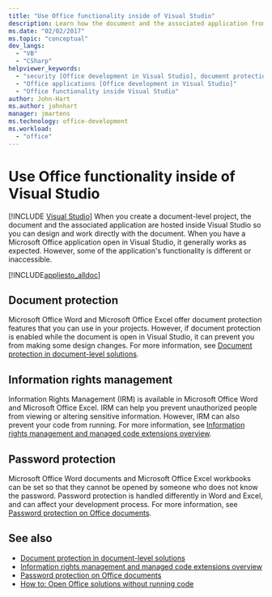 ```yaml
---
title: "Use Office functionality inside of Visual Studio"
description: Learn how the document and the associated application from a document-level project are hosted inside Visual Studio so you can work directly with the document.
ms.date: "02/02/2017"
ms.topic: "conceptual"
dev_langs:
  - "VB"
  - "CSharp"
helpviewer_keywords:
  - "security [Office development in Visual Studio], document protection"
  - "Office applications [Office development in Visual Studio]"
  - "Office functionality inside Visual Studio"
author: John-Hart
ms.author: johnhart
manager: jmartens
ms.technology: office-development
ms.workload:
  - "office"
---
```

# Use Office functionality inside of Visual Studio

 [!INCLUDE [Visual Studio](~/includes/applies-to-version/vs-windows-only.md)]
  When you create a document-level project, the document and the associated application are hosted inside Visual Studio so you can design and work directly with the document. When you have a Microsoft Office application open in Visual Studio, it generally works as expected. However, some of the application's functionality is different or inaccessible.

 [!INCLUDE[appliesto_alldoc](../vsto/includes/appliesto-alldoc-md.md)]

## Document protection
 Microsoft Office Word and Microsoft Office Excel offer document protection features that you can use in your projects. However, if document protection is enabled while the document is open in Visual Studio, it can prevent you from making some design changes. For more information, see [Document protection in document-level solutions](/previous-versions/visualstudio/visual-studio-2017/vsto/document-protection-in-document-level-solutions.md).

## Information rights management
 Information Rights Management (IRM) is available in Microsoft Office Word and Microsoft Office Excel. IRM can help you prevent unauthorized people from viewing or altering sensitive information. However, IRM can also prevent your code from running. For more information, see [Information rights management and managed code extensions overview](../vsto/information-rights-management-and-managed-code-extensions-overview.md).

## Password protection
 Microsoft Office Word documents and Microsoft Office Excel workbooks can be set so that they cannot be opened by someone who does not know the password. Password protection is handled differently in Word and Excel, and can affect your development process. For more information, see [Password protection on Office documents](../vsto/password-protection-on-office-documents.md).

## See also
- [Document protection in document-level solutions](/previous-versions/visualstudio/visual-studio-2017/vsto/document-protection-in-document-level-solutions.md)
- [Information rights management and managed code extensions overview](../vsto/information-rights-management-and-managed-code-extensions-overview.md)
- [Password protection on Office documents](../vsto/password-protection-on-office-documents.md)
- [How to: Open Office solutions without running code](../vsto/how-to-open-office-solutions-without-running-code.md)
